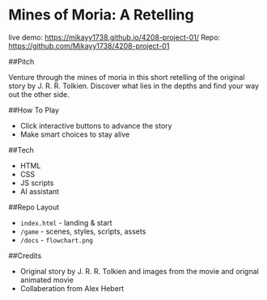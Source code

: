 # Mines of Moria: A Retelling

live demo: https://mikayy1738.github.io/4208-project-01/
Repo: https://github.com/Mikayy1738/4208-project-01

##Pitch

Venture through the mines of moria in this short retelling of the original story by J. R. R. Tolkien. Discover what lies in the depths and find your way out the other side.

##How To Play
- Click interactive buttons to advance the story
- Make smart choices to stay alive

##Tech

- HTML
- CSS
- JS scripts
- AI assistant

##Repo Layout
- `index.html` - landing & start
- `/game` - scenes, styles, scripts, assets
- `/docs` - `flowchart.png`

##Credits
- Original story by J. R. R. Tolkien and images from the movie and orignal animated movie
- Collaberation from Alex Hebert

